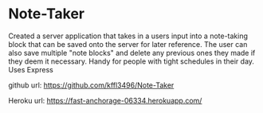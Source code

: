 # Note-Taker

Created a server application that takes in a users input into a note-taking block that can be saved onto the server for later reference.  The user can also save multiple "note blocks" and delete any previous ones they made if they deem it necessary.  Handy for people with tight schedules in their day.  Uses Express


github url: https://github.com/kffl3496/Note-Taker

Heroku url: https://fast-anchorage-06334.herokuapp.com/
